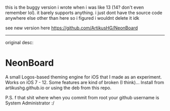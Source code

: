 this is the buggy version i wrote when i was like 13 (14? don't even remember lol). it barely supports anything. i just dont have the source code anywhere else other than here so i figured i wouldnt delete it idk

see new version here https://github.com/ArtikusHG/NeonBoard

***

original desc:

# NeonBoard
A small Logos-based theming engine for iOS that I made as an experiment. Works on iOS 7 - 12. Some features are kind of broken (I think)... Install from artikushg.github.io or using the deb from this repo.

P.S. f that shit where when you commit from root your github username is System Administrator :/
